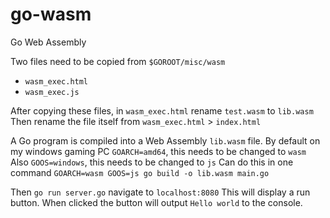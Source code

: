 # go-wasm
Go Web Assembly

Two files need to be copied from `$GOROOT/misc/wasm`
* `wasm_exec.html`
* `wasm_exec.js`

After copying these files, in `wasm_exec.html` rename `test.wasm` to `lib.wasm`
Then rename the file itself from `wasm_exec.html` > `index.html`

A Go program is compiled into a Web Assembly `lib.wasm` file.
By default on my windows gaming PC `GOARCH=amd64`, this needs to be changed to `wasm`
Also `GOOS=windows`, this needs to be changed to `js`
Can do this in one command
`GOARCH=wasm GOOS=js go build -o lib.wasm main.go`

Then `go run server.go` navigate to `localhost:8080` 
This will display a run button. When clicked the button will output `Hello world` to the console.

